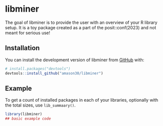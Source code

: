 
<!-- README.md is generated from README.Rmd. Please edit that file -->

# libminer

<!-- badges: start -->
<!-- badges: end -->

The goal of libminer is to provide the user with an overview of your R
library setup. It is a toy package created as a part of the
posit::conf(2023) and not meant for serious use!

## Installation

You can install the development version of libminer from
[GitHub](https://github.com/) with:

``` r
# install.packages("devtools")
devtools::install_github("amason30/libminer")
```

## Example

To get a count of installed packages in each of your libraries,
optionally with the total sizes, use `lib_summaary()`.

``` r
library(libminer)
## basic example code
```
